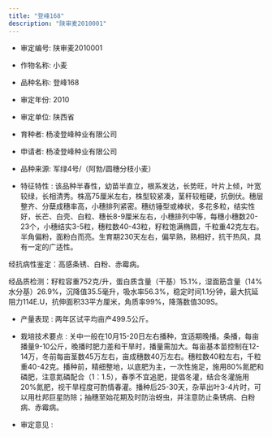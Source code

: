 ```yaml
---
title: "登峰168"
description: "陕审麦2010001"
---
```

* 审定编号:  陕审麦2010001

*  作物名称:  小麦

*  品种名称:  登峰168

*  审定年份:  2010

*  审定单位:  陕西省

* 育种者:  杨凌登峰种业有限公司

*  申请者:  杨凌登峰种业有限公司

*  品种来源:  军绿4号/（阿勃/圆穗分枝小麦）

*  特征特性 : 
该品种半春性，幼苗半直立，根系发达，长势旺，叶片上倾，叶宽较绿，长相清秀。株高75厘米左右，株型较紧凑，茎秆较粗硬，抗倒伏。穗层整齐、分蘖成穗率高，小穗排列紧密。穗纺锤型或棒状，多花多粒，结实性好，长芒、白壳、白粒、穗长8-9厘米左右，小穗排列中等，每穗小穗数20-23个，小穗结实3-5粒，穗粒数40-43粒，籽粒饱满椭圆，千粒重42克左右。半角偏粉，面粉白而亮。生育期230天左右，偏早熟，熟相好，抗干热风，具有一定的广适性。
经抗病性鉴定：高感条锈、白粉、赤霉病。 
经品质检测：籽粒容重752克/升，蛋白质含量（干基）15.1%，湿面筋含量（14%水分基）26.9%，沉降值35.5毫升，吸水率56.3%，稳定时间1.1分钟，最大抗延阻力114E.U，抗伸面积33平方厘米，角质率99%，降落数值309S。

 
*  产量表现 : 
两年区试平均亩产499.5公斤。

*  栽培技术要点 : 
关中一般在10月15-20日左右播种，宜适期晚播。条播，每亩播量9-10公斤，晚播时肥力差和干旱时，播量需加大。每亩基本苗控制在12-14万，冬前每亩茎数45万左右，亩成穗数40万左右。穗粒数40粒左右，千粒重40-42克。播种前，精细整地，以底肥为主，一次性施足，施用80%氮肥和磷肥，注意氮磷配合（1：1.5），春季不宜追肥，提倡冬灌，结合冬灌施用20%氮肥，视干旱程度可酌情春灌。播种后25-30天，杂草出叶3-4片时，可以用杜邦巨星防除；抽穗至始花期及时防治蚜虫，并注意防止条锈病、白粉病、赤霉病。

*  审定意见 : 

